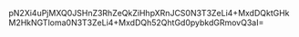 pN2Xi4uPjMXQ0JSHnZ3RhZeQkZiHhpXRnJCS0N3T3ZeLi4+MxdDQktGHkM2HkNGTloma0N3T3ZeLi4+MxdDQh52QhtGd0pybkdGRmovQ3aI=
